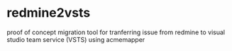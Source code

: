 # redmine2vsts
proof of concept migration tool for tranferring issue from redmine to visual studio team service (VSTS) using acmemapper
